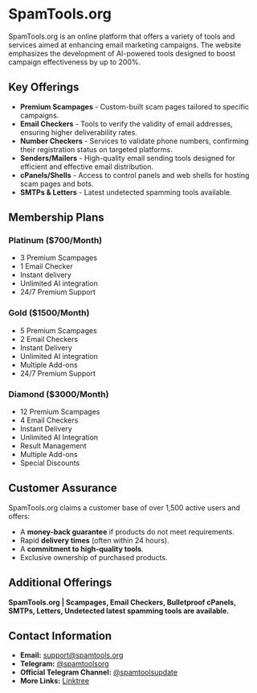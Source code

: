 # SpamTools.org

SpamTools.org is an online platform that offers a variety of tools and services aimed at enhancing email marketing campaigns. The website emphasizes the development of AI-powered tools designed to boost campaign effectiveness by up to 200%.

## Key Offerings

- **Premium Scampages** - Custom-built scam pages tailored to specific campaigns.
- **Email Checkers** - Tools to verify the validity of email addresses, ensuring higher deliverability rates.
- **Number Checkers** - Services to validate phone numbers, confirming their registration status on targeted platforms.
- **Senders/Mailers** - High-quality email sending tools designed for efficient and effective email distribution.
- **cPanels/Shells** - Access to control panels and web shells for hosting scam pages and bots.
- **SMTPs & Letters** - Latest undetected spamming tools available.

## Membership Plans

### Platinum ($700/Month)
- 3 Premium Scampages
- 1 Email Checker
- Instant delivery
- Unlimited AI integration
- 24/7 Premium Support

### Gold ($1500/Month)
- 5 Premium Scampages
- 2 Email Checkers
- Instant Delivery
- Unlimited AI integration
- Multiple Add-ons
- 24/7 Premium Support

### Diamond ($3000/Month)
- 12 Premium Scampages
- 4 Email Checkers
- Instant Delivery
- Unlimited AI Integration
- Result Management
- Multiple Add-ons
- Special Discounts

## Customer Assurance

SpamTools.org claims a customer base of over 1,500 active users and offers:
- A **money-back guarantee** if products do not meet requirements.
- Rapid **delivery times** (often within 24 hours).
- A **commitment to high-quality tools**.
- Exclusive ownership of purchased products.

## Additional Offerings

**SpamTools.org | Scampages, Email Checkers, Bulletproof cPanels, SMTPs, Letters, Undetected latest spamming tools are available.**

## Contact Information

- **Email:** support@spamtools.org  
- **Telegram:** [@spamtoolsorg](https://t.me/spamtoolsorg)  
- **Official Telegram Channel:** [@spamtoolsupdate](https://t.me/spamtoolsupdate)
- **More Links:** [Linktree](https://linktr.ee/spamtools)  

